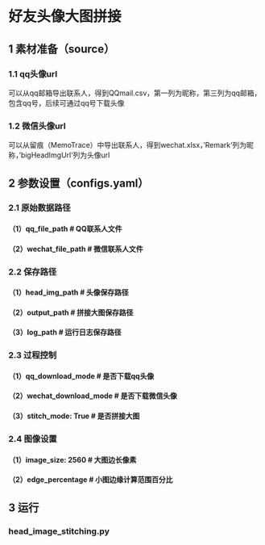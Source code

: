 # 好友头像大图拼接
## 1 素材准备（source）
### 1.1 qq头像url
可以从qq邮箱导出联系人，得到QQmail.csv，第一列为昵称，第三列为qq邮箱，包含qq号，后续可通过qq号下载头像
### 1.2 微信头像url
可以从留痕（MemoTrace）中导出联系人，得到wechat.xlsx，’Remark‘列为昵称，’bigHeadImgUrl‘列为头像url
## 2 参数设置（configs.yaml）
### 2.1 原始数据路径
#### （1）qq_file_path # QQ联系人文件
#### （2）wechat_file_path # 微信联系人文件
### 2.2 保存路径
#### （1）head_img_path # 头像保存路径
#### （2）output_path # 拼接大图保存路径
#### （3）log_path # 运行日志保存路径
### 2.3 过程控制
#### （1）qq_download_mode # 是否下载qq头像
#### （2）wechat_download_mode # 是否下载微信头像
#### （3）stitch_mode: True # 是否拼接大图
### 2.4 图像设置
#### （1）image_size: 2560 # 大图边长像素
#### （2）edge_percentage # 小图边缘计算范围百分比
## 3 运行
### head_image_stitching.py